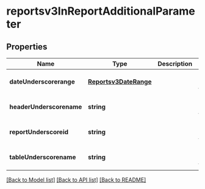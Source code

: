 # reportsv3InReportAdditionalParameter

## Properties
Name | Type | Description | Notes
------------ | ------------- | ------------- | -------------
**dateUnderscorerange** | [**Reportsv3DateRange**](Reportsv3DateRange.md) |  | [optional] [default to null]
**headerUnderscorename** | **string** |  | [optional] [default to null]
**reportUnderscoreid** | **string** |  | [optional] [default to null]
**tableUnderscorename** | **string** |  | [optional] [default to null]

[[Back to Model list]](../README.md#documentation-for-models) [[Back to API list]](../README.md#documentation-for-api-endpoints) [[Back to README]](../README.md)


